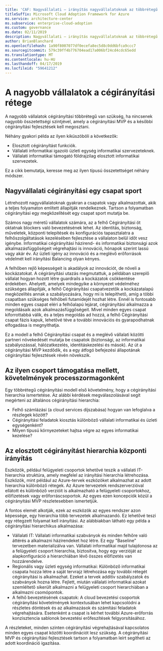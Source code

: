```yaml
---
title: 'CAF: Nagyvállalati – irányítás nagyvállalatoknak az többrétegű'
titleSuffix: Microsoft Cloud Adoption Framework for Azure
ms.service: architecture-center
ms.subservice: enterprise-cloud-adoption
ms.custom: governance
ms.date: 02/11/2019
description: Nagyvállalati – irányítás nagyvállalatoknak az többrétegű
author: BrianBlanchard
ms.openlocfilehash: 1a90f8007077df0ecefa8ec5d8c0dd6bfca9ccc7
ms.sourcegitcommit: 579c39ff4b776704ead17a006bf24cd4cdc65edd
ms.translationtype: MT
ms.contentlocale: hu-HU
ms.lasthandoff: 04/17/2019
ms.locfileid: "59641212"
---
```

# <a name="multiple-layers-of-governance-in-large-enterprises"></a>A nagyobb vállalatok a cégirányítási rétege

A nagyobb vállalatok cégirányítási többrétegű van szükség, ha nincsenek nagyobb összetettségi szintjével, amely a cégirányítási MVP és a későbbi cégirányítási fejlesztések kell megosztani.

Néhány gyakori példa az ilyen kiküszöböli a következők:

- Elosztott cégirányítást funkciók.
- Vállalati informatikai igazoló üzleti egység informatikai szervezeteknek.
- Vállalati informatikai támogató földrajzilag elosztott informatikai szervezetek.

Ez a cikk bemutatja, keresse meg az ilyen típusú összetettséget néhány módszer.

## <a name="large-enterprise-governance-is-a-team-sport"></a>Nagyvállalati cégirányítási egy csapat sport

Létrehozott nagyvállalatoknak gyakran a csapatok vagy alkalmazottak, akik a teljes folyamaton említett állapítják rendelkeznek. Tartson a folyamatban cégirányítási egy megközelítését egy csapat sport mutatja be.

Számos nagy méretű vállalatok számára, az a felhő Cégirányítási öt oktatnak blockers való bevezetésének lehet. Az identitás, biztonság, műveletek, központi telepítések és konfigurációs tapasztalatra a felhőszolgáltatások kezelésében fejlesztése a vállalaton belül időt vesz igénybe. Informatikai cégirányítási házirend- és informatikai biztonsági azok alkalmazásfüggőségeit végrehajtási is innováció, hónapok szerint lassú vagy akár év. Az üzleti igény az innováció és a meglévő erőforrások védelmét kell irányítási Balancing olyan kényes.

A felhőben rejlő képességeit is akadályok az innovációt, de növeli a kockázatokat. A cégirányítási utazás megmutattuk, a példában szereplő vállalat hogyan hozott létre guardrails a kockázatok csökkentése érdekében. Ahelyett, amelyek mindegyike a környezet védelméhez szükséges állapítják, a felhő Cégirányítási csapatvezetők a kockázatalapú megközelítés annak a szabályozására, hogy mi is telepíthető, amíg a többi csapatban szükséges felhőbeli futamidejét hozhat létre. Ennél is fontosabb minden egyes csapat eléri a felhőalapú lejárat, cégirányítási alkalmazza a megoldásaik azok alkalmazásfüggőségeit. Mivel minden egyes csapat kiforrottabbá válik, és a teljes megoldás ad hozzá, a felhő Cégirányítási csapat fázis kapuk, lehetővé téve a további innovációs és gyarapodhatnak elfogadása is megnyithatja.

Ez a modell a felhő Cégirányítási csapat és a meglévő vállalati közötti partneri növekedését mutatja be csapatok (biztonsági, az informatikai szabályozással, hálózatkezelés, identitáskezelési és mások). Az út a cégirányítási MVP kezdődik, és a egy átfogó befejezési állapotának cégirányítási fejlesztések révén növekszik.

## <a name="requirements-to-supporting-such-a-team-sport"></a>Az ilyen csoport támogatása mellett, követelmények processzormagonként

Egy többrétegű cégirányítási modell első követelmény, hogy a cégirányítási hierarchia ismertetése. Az alábbi kérdések megválaszolásával segít megérteni az általános cégirányítási hierarchia:

- Felhő számlázási (a cloud services díjszabása) hogyan van lefoglalva a részlegek között?
- Cégirányítási feladatok kiosztás különböző vállalati informatikai és üzleti egységenként?
- Milyen típusú környezeteket hajtsa végre az egyes informatikai kezelése?

## <a name="central-governance-of-a-distributed-governance-hierarchy"></a>Az elosztott cégirányítást hierarchia központi irányítás

Eszközök, például felügyeleti csoportok lehetővé teszik a vállalati IT-hierarchia struktúra, amely megfelel az irányítási hierarchia létrehozása. Eszközök, mint például az Azure-tervek eszközöket alkalmazhat az adott hierarchia különböző rétegek. Az Azure tervezetek rendszerverzióval ellátott és különböző verzióit is alkalmazható a felügyeleti csoportokhoz, előfizetések vagy erőforráscsoportok. Az egyes ezen koncepciók közül a cégirányítási MVP részletesebben ismertetjük.

A fontos elemét alkotják, ezek az eszközök az egyes rendszer azon képessége, egy hierarchia több tervezetek alkalmazandó. Ez lehetővé teszi egy rétegzett folyamat kell irányítási. Az alábbiakban látható egy példa a cégirányítási hierarchikus alkalmazása:

- Vállalati IT: Vállalati informatikai szabványok és minden felhőre való áttérés a alkalmazni házirendeket hoz létre. Ez egy "Baseline" tervezetben materializálva van. Vállalati informatikai majd tulajdonosa az a felügyeleti csoport hierarchia, biztosítva, hogy egy verzióját az alapkonfiguráció a hierarchiában lévő összes előfizetés van hozzárendelve.
- Regionális vagy üzleti egység informatikai: Különböző informatikai csapata hozza létre a saját tervrajz létrehozása egy további rétegét cégirányítási is alkalmazhat. Ezeket a tervek additív szabályzatok és szabványok hozna létre. Fejlett, miután vállalati informatikai azokat szemléltető sikerült alkalmazni a felügyeleti csoport hierarchiában a alkalmazni csomópontok.
- A felhő bevezetésének csapatok: A cloud bevezetési csoportok cégirányítási követelmények kontextusában lehet kapcsolódni a részletes döntések és az alkalmazások és számítási feladatok végrehajtására. Esetenként a csapat is kérhet további Azure-erőforrás konzisztencia sablonok bevezetési erőfeszítések felgyorsításához.

A részleteket, minden szinten cégirányítási végrehajtásával kapcsolatos minden egyes csapat közötti koordinációt lesz szükség. A cégirányítási MVP és cégirányítási fejlesztések tartson a folyamatban leírt segítheti az adott koordináció igazítása.
